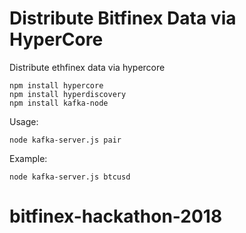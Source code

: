 # Distribute Bitfinex Data via HyperCore

Distribute ethfinex data via hypercore

    npm install hypercore
    npm install hyperdiscovery
    npm install kafka-node

Usage:

    node kafka-server.js pair

Example:

    node kafka-server.js btcusd

# bitfinex-hackathon-2018
